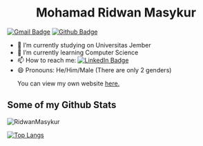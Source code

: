 <h1 align="center">Mohamad Ridwan Masykur</h1>

[![Gmail Badge](https://img.shields.io/badge/-ridwanmasykur05@gmail.com-c14438?style=flat&logo=Gmail&logoColor=white&link=mailto:ridwanmasykur05@gmail.com)](mailto:ridwanmasykur05@gmail.com) 
[![Github Badge](https://img.shields.io/badge/-RidwanMasykur-grey?style=flat&logo=github&logoColor=white&link=https://github.com/RidwanMasykur/)](https://www.github.com/RidwanMasykur/) <p align='left'>

- 🔭 I’m currently studying on Universitas Jember
- 🌱 I’m currently learning Computer Science
- 📫 How to reach me: [![LinkedIn Badge](https://img.shields.io/badge/LinkedIn-0077B5?style=for-the-badge&logo=linkedin&logoColor=white&link=https://www.linkedin.com/in/mohamadridwanmasykur/)](https://www.linkedin.com/in/mohamadridwanmasykur/)
- 😄 Pronouns: He/Him/Male (There are only 2 genders)</p><p align='left'> You can view my own website <a href='https://webportfolioridwan.netlify.app/ ' target=_blank><u>here</u>.</a></p>
## Some of my Github Stats
<p align=left> <img src=https://komarev.com/ghpvc/?username=RidwanMasykur alt=RidwanMasykur /> </p>

[![Top Langs](https://github-readme-stats.vercel.app/api/top-langs/?username=RidwanMasykur&layout=compact)](https://github.com/RidwanMasykur/github-readme-stats)
